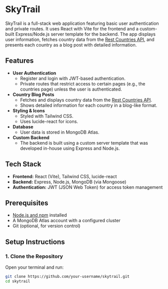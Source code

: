 # SkyTrail

SkyTrail is a full-stack web application featuring basic user authentication and private routes. It uses React with Vite for the frontend and a custom-built Express/Node.js server template for the backend. The app displays user information, fetches country data from the [Rest Countries API](https://restcountries.com/), and presents each country as a blog post with detailed information.

## Features

- **User Authentication**
  - Register and login with JWT-based authentication.
  - Private routes that restrict access to certain pages (e.g., the countries page) unless the user is authenticated.
- **Country Blog Posts**
  - Fetches and displays country data from the [Rest Countries API](https://restcountries.com/).
  - Shows detailed information for each country in a blog-like format.
- **Styling & Icons**
  - Styled with Tailwind CSS.
  - Uses lucide-react for icons.
- **Database**
  - User data is stored in MongoDB Atlas.
- **Custom Backend**
  - The backend is built using a custom server template that was developed in-house using Express and Node.js.

## Tech Stack

- **Frontend:** React (Vite), Tailwind CSS, lucide-react
- **Backend:** Express, Node.js, MongoDB (via Mongoose)
- **Authentication:** JWT (JSON Web Token) for access token management

## Prerequisites

- [Node.js and npm](https://nodejs.org/) installed
- A MongoDB Atlas account with a configured cluster
- Git (optional, for version control)

## Setup Instructions

### 1. Clone the Repository

Open your terminal and run:

```bash
git clone https://github.com/your-username/skytrail.git
cd skytrail
```
